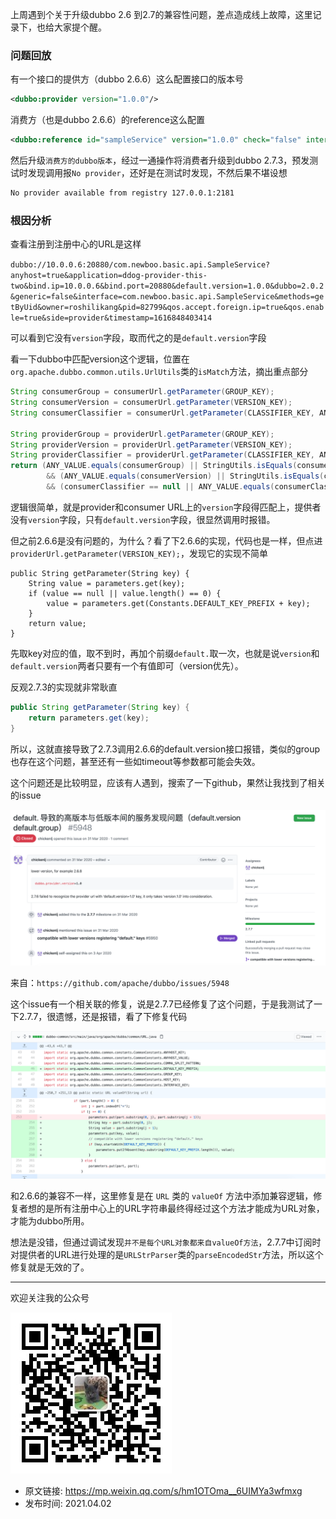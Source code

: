 上周遇到个关于升级dubbo 2.6 到2.7的兼容性问题，差点造成线上故障，这里记录下，也给大家提个醒。

### 问题回放

有一个接口的提供方（dubbo 2.6.6）这么配置接口的版本号

```xml
<dubbo:provider version="1.0.0"/>
```

消费方（也是dubbo 2.6.6）的reference这么配置

```xml
<dubbo:reference id="sampleService" version="1.0.0" check="false" interface="com.newboo.basic.api.SampleService"/>
```

然后升级`消费方的dubbo版本`，经过一通操作将消费者升级到dubbo 2.7.3，预发测试时发现调用报`No provider`，还好是在测试时发现，不然后果不堪设想

```xml
No provider available from registry 127.0.0.1:2181
```

### 根因分析

查看注册到注册中心的URL是这样

`dubbo://10.0.0.6:20880/com.newboo.basic.api.SampleService?anyhost=true&application=ddog-provider-this-two&bind.ip=10.0.0.6&bind.port=20880&default.version=1.0.0&dubbo=2.0.2&generic=false&interface=com.newboo.basic.api.SampleService&methods=getByUid&owner=roshilikang&pid=82799&qos.accept.foreign.ip=true&qos.enable=true&side=provider&timestamp=1616848403414`

可以看到它没有`version`字段，取而代之的是`default.version`字段

看一下dubbo中匹配version这个逻辑，位置在`org.apache.dubbo.common.utils.UrlUtils`类的`isMatch`方法，摘出重点部分

```java
String consumerGroup = consumerUrl.getParameter(GROUP_KEY);
String consumerVersion = consumerUrl.getParameter(VERSION_KEY);
String consumerClassifier = consumerUrl.getParameter(CLASSIFIER_KEY, ANY_VALUE);

String providerGroup = providerUrl.getParameter(GROUP_KEY);
String providerVersion = providerUrl.getParameter(VERSION_KEY);
String providerClassifier = providerUrl.getParameter(CLASSIFIER_KEY, ANY_VALUE);
return (ANY_VALUE.equals(consumerGroup) || StringUtils.isEquals(consumerGroup, providerGroup) || StringUtils.isContains(consumerGroup, providerGroup))
        && (ANY_VALUE.equals(consumerVersion) || StringUtils.isEquals(consumerVersion, providerVersion))
        && (consumerClassifier == null || ANY_VALUE.equals(consumerClassifier) || StringUtils.isEquals(consumerClassifier, providerClassifier));
```

逻辑很简单，就是provider和consumer URL上的`version`字段得匹配上，提供者没有`version`字段，只有`default.version`字段，很显然调用时报错。

但之前2.6.6是没有问题的，为什么？看了下2.6.6的实现，代码也是一样，但点进`providerUrl.getParameter(VERSION_KEY);`，发现它的实现不简单

```
public String getParameter(String key) {
    String value = parameters.get(key);
    if (value == null || value.length() == 0) {
        value = parameters.get(Constants.DEFAULT_KEY_PREFIX + key);
    }
    return value;
}
```

先取key对应的值，取不到时，再加个前缀`default.`取一次，也就是说`version`和`default.version`两者只要有一个有值即可（version优先）。

反观2.7.3的实现就非常耿直

```java
public String getParameter(String key) {
    return parameters.get(key);
}
```

所以，这就直接导致了2.7.3调用2.6.6的default.version接口报错，类似的group也存在这个问题，甚至还有一些如timeout等参数都可能会失效。

这个问题还是比较明显，应该有人遇到，搜索了一下github，果然让我找到了相关的issue

![](img1.jpg)

来自：`https://github.com/apache/dubbo/issues/5948`

这个issue有一个相关联的修复，说是2.7.7已经修复了这个问题，于是我测试了一下2.7.7，很遗憾，还是报错，看了下修复代码

![](img2.jpg)

和2.6.6的兼容不一样，这里修复是在 `URL` 类的 `valueOf` 方法中添加兼容逻辑，修复者想的是所有注册中心上的URL字符串最终得经过这个方法才能成为URL对象，才能为dubbo所用。

想法是没错，但通过调试发现`并不是每个URL对象都来自valueOf方法`，2.7.7中订阅时对提供者的URL进行处理的是`URLStrParser`类的`parseEncodedStr`方法，所以这个修复就是无效的了。

---

欢迎关注我的公众号

![捉虫大师](../../qrcode_small.jpg)

- 原文链接: https://mp.weixin.qq.com/s/hm1OTOma__6UIMYa3wfmxg
- 发布时间: 2021.04.02